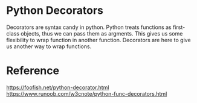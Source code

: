 # Python Decorators
Decorators are syntax candy in python. Python treats functions as first-class objects, thus we can pass them as argments. 
This gives us some flexibility to wrap function in another function.
Decorators are here to give us another way to wrap functions.

# Reference
https://foofish.net/python-decorator.html
https://www.runoob.com/w3cnote/python-func-decorators.html